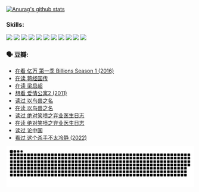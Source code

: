 
[![Anurag's github stats](https://github-readme-stats.vercel.app/api?username=w940853815)](https://github.com/anuraghazra/github-readme-stats)

### Skills:

<code><img height="32" src="https://cdn.jsdelivr.net/npm/simple-icons@v5/icons/python.svg"></code>
<code><img height="32" src="https://cdn.jsdelivr.net/npm/simple-icons@v5/icons/javascript.svg"></code>
<code><img height="32" src="https://cdn.jsdelivr.net/npm/simple-icons@v5/icons/django.svg"></code>
<code><img height="32" src="https://cdn.jsdelivr.net/npm/simple-icons@v5/icons/flask.svg"></code>
<code><img height="32" src="https://cdn.jsdelivr.net/npm/simple-icons@v5/icons/vuetify.svg"></code>
<code><img height="32" src="https://cdn.jsdelivr.net/npm/simple-icons@v5/icons/git.svg"></code>
<code><img height="32" src="https://cdn.jsdelivr.net/npm/simple-icons@v5/icons/docker.svg"></code>
<code><img height="32" src="https://cdn.jsdelivr.net/npm/simple-icons@v5/icons/postgresql.svg"></code>
<code><img height="32" src="https://cdn.jsdelivr.net/npm/simple-icons@v5/icons/elasticsearch.svg"></code>
<code><img height="32" src="https://cdn.jsdelivr.net/npm/simple-icons@v5/icons/macos.svg"></code>
<code><img height="32" src="https://cdn.jsdelivr.net/npm/simple-icons@v5/icons/linux.svg"></code>

### 🗣 豆瓣:

<!-- DOUBAN-ACTIVITIES:START -->
- [在看 亿万 第一季 Billions Season 1‎ (2016)](https://www.douban.com/people/136069238/status/3878098700/?_i=53660927)
- [在读 蒋经国传](https://www.douban.com/people/136069238/status/3877458956/?_i=53660927)
- [在读 梁启超](https://www.douban.com/people/136069238/status/3876806133/?_i=53660927)
- [想看 爱情公寓2‎ (2011)](https://www.douban.com/people/136069238/status/3876682115/?_i=53660927)
- [读过 以鸟兽之名](https://www.douban.com/people/136069238/status/3876369302/?_i=53660927)
- [在读 以鸟兽之名](https://www.douban.com/people/136069238/status/3869094471/?_i=53660927)
- [读过 绝对笑喷之弃业医生日志](https://www.douban.com/people/136069238/status/3869093225/?_i=53660927)
- [在读 绝对笑喷之弃业医生日志](https://www.douban.com/people/136069238/status/3862106751/?_i=53660927)
- [读过 论中国](https://www.douban.com/people/136069238/status/3862105795/?_i=53660927)
- [看过 这个杀手不太冷静‎ (2022)](https://www.douban.com/people/136069238/status/3856458693/?_i=53660927)
<!-- DOUBAN-ACTIVITIES:END -->


![Snake animation](https://raw.githubusercontent.com/w940853815/w940853815/output/github-contribution-grid-snake.svg)

<!--
**w940853815/w940853815** is a ✨ _special_ ✨ repository because its `README.md` (this file) appears on your GitHub profile.

Here are some ideas to get you started:

- 🔭 I’m currently working on ...
- 🌱 I’m currently learning ...
- 👯 I’m looking to collaborate on ...
- 🤔 I’m looking for help with ...
- 💬 Ask me about ...
- 📫 How to reach me: ...
- 😄 Pronouns: ...
- ⚡ Fun fact: ...
-->

